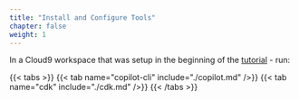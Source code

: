 ```yaml
---
title: "Install and Configure Tools"
chapter: false
weight: 1
---
```


In a Cloud9 workspace that was setup in the beginning of the [tutorial](../../start_the_workshop/workspace/) - run:

{{< tabs >}}
{{< tab name="copilot-cli" include="./copilot.md" />}}
{{< tab name="cdk" include="./cdk.md" />}}
{{< /tabs >}}
